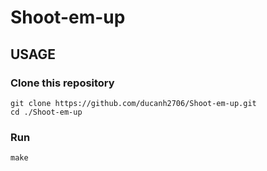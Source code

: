 # Shoot-em-up

## USAGE

### Clone this repository
```
git clone https://github.com/ducanh2706/Shoot-em-up.git
cd ./Shoot-em-up
```

### Run
```
make
```